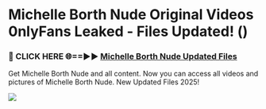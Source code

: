 # Michelle Borth Nude Original Videos 0nlyFans Leaked - Files Updated! ()

<h3>🔴 CLICK HERE 🌐==►► <a href="https://tinyurl.com/2p9ay9w9" rel="nofollow">Michelle Borth Nude Updated Files</a></h3>

Get Michelle Borth Nude and all content. Now you can access all videos and pictures of Michelle Borth Nude. New Updated Files 2025!

[![](https://i.imgur.com/KQgVmj3.gif)](https://tinyurl.com/2p9ay9w9)
